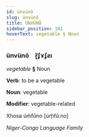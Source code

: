 ```yaml
---
id: ünvünö
slug: ünvünö
title: ÜNVÜNÖ
sidebar_position: 101
hoverText: vegetable § Noun
---
```


### ünvünö&emsp;<span kind="abugida">ɽ̃ʄɤʄƨı</span>

*vegetable* **§** Noun

**Verb**: to be a vegetable

**Noun**: vegetable

**Modifier**: vegetable-related

Xhosa úḿfûno [úḿ̩fûːno]

*Niger-Congo Language Family*